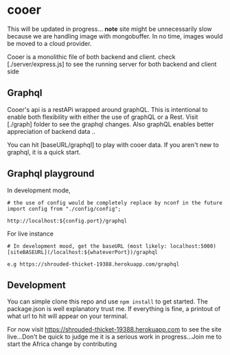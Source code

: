 # cooer

This will be updated in progress...
**note** site might be unnecessarily slow because we are handling image with mongobuffer. 
In no time, images would be moved to a cloud provider. 

Cooer is a monolithic file of both backend and client.
check [./server/express.js] to see the running server for both backend and client side

## Graphql
Cooer's api is a restAPi wrapped around graphQL. This is intentional to enable both flexibility with either the use of graphQL or a Rest.
Visit [./graph] folder to see the graphql changes. 
Also graphQL enables better appreciation of backend data .. 

You can hit [baseURL/graphql] to play with cooer data. If you aren't new to
graphql, it is a quick start.

## Graphql playground
In development mode, 

```shell
# the use of config would be completely replace by nconf in the future
import config from "./config/config";

http://localhost:${config.port}/graphql
```

For live instance
```shell
# In development mood, get the baseURL (most likely: localhost:5000)
[siteBASEURL](/localhost:${whateverPort})/graphql
```

`e.g https://shrouded-thicket-19388.herokuapp.com/graphql`

## Development
You can simple clone this repo and use `npm install` to get started. The package.json is well explanatory trust me. If everything is fine, a printout of what url to hit will appear on your terminal.

For now visit https://shrouded-thicket-19388.herokuapp.com to see the site live...Don't be quick to judge me it is a serious work in progress...Join me to start the Africa change by contributing
